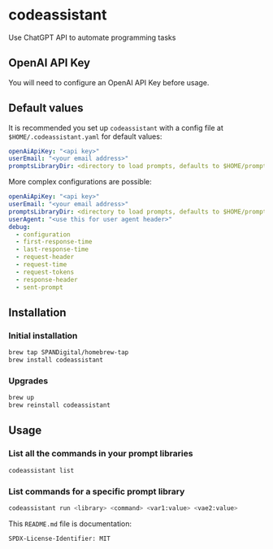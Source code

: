 # codeassistant
Use ChatGPT API to automate programming tasks

## OpenAI API Key

You will need to configure an OpenAI API Key before usage.

## Default values

It is recommended you set up `codeassistant` with a config file at `$HOME/.codeassistant.yaml` for default values:

```yaml
openAiApiKey: "<api key>"
userEmail: "<your email address>"
promptsLibraryDir: <directory to load prompts, defaults to $HOME/prompts-library>
```

More complex configurations are possible:

```yaml
openAiApiKey: "<api key>"
userEmail: "<your email address>"
promptsLibraryDir: <directory to load prompts, defaults to $HOME/prompts-library>
userAgent: "<use this for user agent header>"
debug:
  - configuration
  - first-response-time
  - last-response-time
  - request-header
  - request-time
  - request-tokens
  - response-header
  - sent-prompt
```

## Installation

### Initial installation

```bash
brew tap SPANDigital/homebrew-tap
brew install codeassistant
```

### Upgrades

```bash
brew up
brew reinstall codeassistant
```

## Usage

### List all the commands in your prompt libraries

```bash
codeassistant list
```

### List commands for a specific prompt library

```bash
codeassistant run <library> <command> <var1:value> <vae2:value>
```

This `README.md` file is documentation:

`SPDX-License-Identifier: MIT`